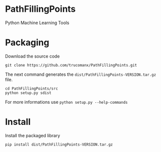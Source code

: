 # PathFillingPoints
Python Machine Learning Tools

# Packaging

Download the source code

    git clone https://github.com/trucomanx/PathFillingPoints.git

The next command generates the `dist/PathFillingPoints-VERSION.tar.gz` file.

    cd PathFillingPoints/src
    python setup.py sdist

For more informations use `python setup.py --help-commands`

# Install 

Install the packaged library

    pip install dist/PathFillingPoints-VERSION.tar.gz



